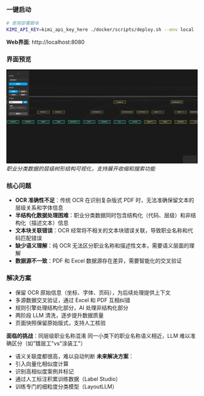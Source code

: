 ### 一键启动

```bash
# 使用部署脚本
KIMI_API_KEY=kimi_api_key_here ./docker/scripts/deploy.sh --env local --services all
```

**Web界面**: http://localhost:8080

### 界面预览
![数据树形结构展示](docs/images/tree.png)
*职业分类数据的层级树形结构可视化，支持展开收缩和搜索功能*

### 核心问题

- **OCR 准确性不足**：传统 OCR 在识别复杂版式 PDF 时，无法准确保留文本的层级关系和字体信息
- **半结构化数据处理困难**：职业分类数据同时包含结构化（代码、层级）和非结构化（描述文本）信息
- **文本块关联错误**：OCR 经常将不相关的文本块错误关联，导致职业名称和代码匹配错误
- **缺少语义理解**：纯 OCR 无法区分职业名称和描述性文本，需要语义层面的理解
- **数据源不一致**：PDF 和 Excel 数据源存在差异，需要智能化的交叉验证

### 解决方案

- 保留 OCR 原始信息（坐标、字体、页码），为后续处理提供上下文
- 多源数据交叉验证，通过 Excel 和 PDF 互相纠错
- 规则引擎处理结构化部分，AI 处理非结构化部分
- 两阶段 LLM 清洗，逐步提升数据质量
- 页面快照保留原始版式，支持人工核验

**面临的挑战**：同层级职业名称混淆 同一小类下的职业名称语义相近，LLM 难以准确区分（如"镀层工"vs"涂装工"）

- 语义关联度都很高，难以自动判断
  **未来解决方案**：
- 引入向量化相似度计算
- 识别高相似度案例并标记
- 通过人工标注积累训练数据（Label Studio）
- 训练专门的细粒度分类模型（LayoutLLM）



